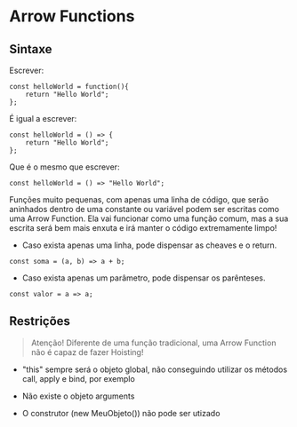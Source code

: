# Arrow Functions

## Sintaxe

Escrever:

```
const helloWorld = function(){
    return "Hello World";
};
```

É igual a escrever:

```
const helloWorld = () => {
    return "Hello World";
};
```

Que é o mesmo que escrever:

```
const helloWorld = () => "Hello World";
```

Funções muito pequenas, com apenas uma linha de código, que serão aninhados dentro de uma constante ou variável podem ser escritas como uma Arrow Function. Ela vai funcionar como uma função comum, mas a sua escrita será bem mais enxuta e irá manter o código extremamente limpo!

* Caso exista apenas uma linha, pode dispensar as cheaves e o return.

```
const soma = (a, b) => a + b;
```

* Caso exista apenas um parâmetro, pode dispensar os parênteses.

```
const valor = a => a;
```

## Restrições

> Atenção! Diferente de uma função tradicional, uma Arrow Function não é capaz de fazer Hoisting!

* "this" sempre será o objeto global, não conseguindo utilizar os métodos call, apply e bind, por exemplo

* Não existe o objeto arguments

* O construtor (new MeuObjeto()) não pode ser utizado
